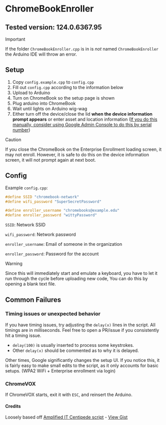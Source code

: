 # ChromeBookEnroller

## Tested version: 124.0.6367.95

> [!IMPORTANT]  
> If the folder `ChromeBookEnroller.cpp` is in is *not* named `ChromeBookEnroller` the Arduino IDE will throw an error.

## Setup

1. Copy `config.example.cpp` to `config.cpp`
2. Fill out `config.cpp` according to the information below
3. Upload to Arduino
4. Turn on ChromeBook so the setup page is shown
5. Plug arduino into ChromeBook
6. Wait until lights on Arduino wig-wag
7. Either turn off the device/close the lid **when the device information prompt appears** or enter asset and location information ([If you do this manually, consider using Google Admin Console to do this by serial number](https://arreya.com/kb/assign-asset-id/))

> [!CAUTION]  
> If you close the ChromeBook on the Enterprise Enrollment loading screen, it may not enroll. However, it is safe to do this on the device information screen, it will not prompt again at next boot.

## Config

Example `config.cpp`:

```cpp
#define SSID "chromebook-network"
#define wifi_password "SuperSecretPassword"

#define enroller_username "chromebooks@example.edu"
#define enroller_password "wittyPassword"
```

`SSID`: Network SSID

`wifi_password`: Network password

`enroller_username`: Email of someone in the organization

`enroller_password`: Password for the account

> [!WARNING]  
> Since this will immediately start and emulate a keyboard, you have to let it run through the cycle before uploading new code, You can do this by opening a blank text file.

## Common Failures

### Timing issues or unexpected behavior

If you have timing issues, try adjusting the `delay(x)` lines in the script. All timings are in milliseconds. Feel free to open a PR/issue if you consistently hit a timing issue.

- `delay(100)` is usually inserted to process some keystrokes.
- Other `delay(x)` should be commented as to why it is delayed.

Other times, Google significantly changes the setup UI. If you notice this, it is fairly easy to make small edits to the script, as it only accounts for basic setups. (WPA2 WiFi + Enterprise enrollment via login)

### ChromeVOX

If ChromeVOX starts, exit it with `ESC`, and reinsert the Arduino.

#### Credits

Loosely based off [Amplified IT Centipede script](https://www.amplifiedit.com/centipede/) - [View Gist](https://gist.github.com/SomeAspy/f40418b16cd3f2bcd0fe12be94a3a0cf)
